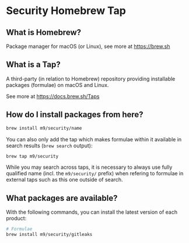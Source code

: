# Security Homebrew Tap

## What is Homebrew?

Package manager for macOS (or Linux), see more at https://brew.sh

## What is a Tap?

A third-party (in relation to Homebrew) repository providing installable
packages (formulae) on macOS and Linux.

See more at https://docs.brew.sh/Taps

## How do I install packages from here?

```sh
brew install m9/security/name
```

You can also only add the tap which makes formulae within it
available in search results (`brew search` output):

```sh
brew tap m9/security
```

While you may search across taps, it is necessary to always use
fully qualified name (incl. the `m9/security/` prefix)
when refering to formulae in external taps such as this one
outside of search.

## What packages are available?

With the following commands, you can install the latest version of each product:
```sh
# Formulae
brew install m9/security/gitleaks
```